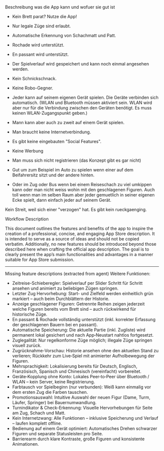 Beschreibung was die App kann und wofuer sie gut ist

- Kein Brett parat? Nutze die App!
- Nur legale Züge sind erlaubt.
- Automatische Erkennung von Schachmatt und Patt.
- Rochade wird unterstützt.
- En passant wird unterstützt.
- Der Spielverlauf wird gespeichert und kann noch einmal angesehen werden.
- Kein Schnickschnack.
- Keine Robo-Gegner.
- Jeder kann auf seinem eigenen Gerät spielen. Die Geräte verbinden sich automatisch. (WLAN und Bluetooth müssen aktiviert sein. WLAN wird aber nur für die Verbindung zwischen den Geräten benötigt. Es muss keinen WLAN-Zugangspunkt geben.)

- Mann kann aber auch zu zweit auf einem Gerät spielen.

- Man braucht keine Internetverbindung.
- Es gibt keine eingebauten "Social Features".
- Keine Werbung
- Man muss sich nicht registrieren (das Konzept gibt es gar nicht)
- Gut um zum Beispiel im Auto zu spielen wenn einer auf dem Beifahrersitz sitzt und der andere hinten.
- Oder im Zug oder Bus wenn bei einem Reiseschach zu viel umkippen kann oder man nicht weiss wohin mit den geschlagenen Figuren.
Auch toll wenn man im selben Raum aber jeder gemuetlich in seiner eigenen Ecke spielt, dann einfach jeder auf seinem Gerät.

Kein Streit, weil sich einer "verzogen" hat. Es gibt kein rueckgaenging.

Workflow Description

This document outlines the features and benefits of the app to inspire the creation of a professional, concise, and engaging App Store description. It is intended to serve as a source of ideas and should not be copied verbatim. Additionally, no new features should be introduced beyond those described here when crafting the official app description. The goal is to clearly present the app’s main functionalities and advantages in a manner suitable for App Store submission.

---
Missing feature descriptions (extracted from agent)
Weitere Funktionen:
- Zeitreise-Schieberegler: Spielverlauf per Slider Schritt für Schritt ansehen und animiert zu beliebigen Zügen springen.
- Letzter Zug Hervorhebung: Start- und Zielfeld werden einheitlich grün markiert – auch beim Durchblättern der Historie.
- Anzeige geschlagener Figuren: Getrennte Reihen zeigen jederzeit welche Figuren bereits vom Brett sind – auch rückwirkend für historische Züge.
- En passant & Rochade vollständig unterstützt (inkl. korrekter Erfassung der geschlagenen Bauern bei en passant).
- Automatische Speicherung: Die aktuelle Partie (inkl. Zugliste) wird permanent lokal gesichert und nach App‑Neustart nahtlos fortgesetzt.
- Zuglegalität: Nur regelkonforme Züge möglich; illegale Züge springen visuell zurück.
- Zugrücknahme-Vorschau: Historie ansehen ohne den aktuellen Stand zu verlieren; Rückkehr zum Live‑Spiel mit animierter Aufholbewegung der Figuren.
- Mehrsprachigkeit: Lokalisierung bereits für Deutsch, Englisch, Französisch, Spanisch und Chinesisch (vereinfacht) vorbereitet.
- Geräte‑Kopplung ohne Konto: Lokales Peer‑to‑Peer über Bluetooth / WLAN – kein Server, keine Registrierung.
- Farbtausch vor Spielbeginn (nur verbunden): Weiß kann einmalig vor dem ersten Zug die Farben tauschen.
- Promotionsauswahl: Intuitive Auswahl der neuen Figur (Dame, Turm, Läufer, Springer) bei Bauernumwandlung.
- Turnindikator & Check-Erkennung: Visuelle Hervorhebungen für Seite am Zug, Schach und Matt.
- Kein Internetzwang: Alle Funktionen – inklusive Speicherung und Verlauf – laufen komplett offline.
- Bedienung auf einem Gerät optimiert: Automatisches Drehen schwarzer Figuren und separate Statusleisten pro Seite.
- Barrierearm durch klare Kontraste, große Figuren und konsistente Animationen.
